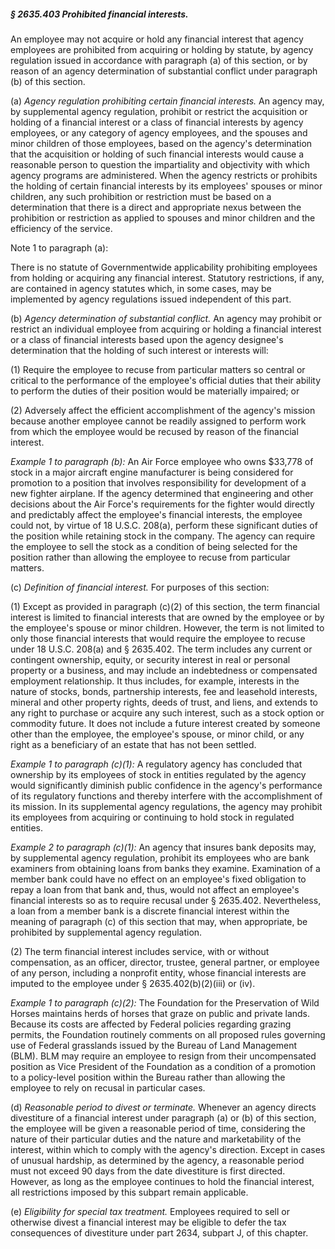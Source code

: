 ##### § 2635.403 Prohibited financial interests. #####

An employee may not acquire or hold any financial interest that agency employees are prohibited from acquiring or holding by statute, by agency regulation issued in accordance with paragraph (a) of this section, or by reason of an agency determination of substantial conflict under paragraph (b) of this section.

(a) *Agency regulation prohibiting certain financial interests.* An agency may, by supplemental agency regulation, prohibit or restrict the acquisition or holding of a financial interest or a class of financial interests by agency employees, or any category of agency employees, and the spouses and minor children of those employees, based on the agency's determination that the acquisition or holding of such financial interests would cause a reasonable person to question the impartiality and objectivity with which agency programs are administered. When the agency restricts or prohibits the holding of certain financial interests by its employees' spouses or minor children, any such prohibition or restriction must be based on a determination that there is a direct and appropriate nexus between the prohibition or restriction as applied to spouses and minor children and the efficiency of the service.

Note 1 to paragraph (a):

There is no statute of Governmentwide applicability prohibiting employees from holding or acquiring any financial interest. Statutory restrictions, if any, are contained in agency statutes which, in some cases, may be implemented by agency regulations issued independent of this part.

(b) *Agency determination of substantial conflict.* An agency may prohibit or restrict an individual employee from acquiring or holding a financial interest or a class of financial interests based upon the agency designee's determination that the holding of such interest or interests will:

(1) Require the employee to recuse from particular matters so central or critical to the performance of the employee's official duties that their ability to perform the duties of their position would be materially impaired; or

(2) Adversely affect the efficient accomplishment of the agency's mission because another employee cannot be readily assigned to perform work from which the employee would be recused by reason of the financial interest.

*Example 1 to paragraph (b):* An Air Force employee who owns $33,778 of stock in a major aircraft engine manufacturer is being considered for promotion to a position that involves responsibility for development of a new fighter airplane. If the agency determined that engineering and other decisions about the Air Force's requirements for the fighter would directly and predictably affect the employee's financial interests, the employee could not, by virtue of 18 U.S.C. 208(a), perform these significant duties of the position while retaining stock in the company. The agency can require the employee to sell the stock as a condition of being selected for the position rather than allowing the employee to recuse from particular matters.

(c) *Definition of financial interest.* For purposes of this section:

(1) Except as provided in paragraph (c)(2) of this section, the term financial interest is limited to financial interests that are owned by the employee or by the employee's spouse or minor children. However, the term is not limited to only those financial interests that would require the employee to recuse under 18 U.S.C. 208(a) and § 2635.402. The term includes any current or contingent ownership, equity, or security interest in real or personal property or a business, and may include an indebtedness or compensated employment relationship. It thus includes, for example, interests in the nature of stocks, bonds, partnership interests, fee and leasehold interests, mineral and other property rights, deeds of trust, and liens, and extends to any right to purchase or acquire any such interest, such as a stock option or commodity future. It does not include a future interest created by someone other than the employee, the employee's spouse, or minor child, or any right as a beneficiary of an estate that has not been settled.

*Example 1 to paragraph (c)(1):* A regulatory agency has concluded that ownership by its employees of stock in entities regulated by the agency would significantly diminish public confidence in the agency's performance of its regulatory functions and thereby interfere with the accomplishment of its mission. In its supplemental agency regulations, the agency may prohibit its employees from acquiring or continuing to hold stock in regulated entities.

*Example 2 to paragraph (c)(1):* An agency that insures bank deposits may, by supplemental agency regulation, prohibit its employees who are bank examiners from obtaining loans from banks they examine. Examination of a member bank could have no effect on an employee's fixed obligation to repay a loan from that bank and, thus, would not affect an employee's financial interests so as to require recusal under § 2635.402. Nevertheless, a loan from a member bank is a discrete financial interest within the meaning of paragraph (c) of this section that may, when appropriate, be prohibited by supplemental agency regulation.

(2) The term financial interest includes service, with or without compensation, as an officer, director, trustee, general partner, or employee of any person, including a nonprofit entity, whose financial interests are imputed to the employee under § 2635.402(b)(2)(iii) or (iv).

*Example 1 to paragraph (c)(2):* The Foundation for the Preservation of Wild Horses maintains herds of horses that graze on public and private lands. Because its costs are affected by Federal policies regarding grazing permits, the Foundation routinely comments on all proposed rules governing use of Federal grasslands issued by the Bureau of Land Management (BLM). BLM may require an employee to resign from their uncompensated position as Vice President of the Foundation as a condition of a promotion to a policy-level position within the Bureau rather than allowing the employee to rely on recusal in particular cases.

(d) *Reasonable period to divest or terminate.* Whenever an agency directs divestiture of a financial interest under paragraph (a) or (b) of this section, the employee will be given a reasonable period of time, considering the nature of their particular duties and the nature and marketability of the interest, within which to comply with the agency's direction. Except in cases of unusual hardship, as determined by the agency, a reasonable period must not exceed 90 days from the date divestiture is first directed. However, as long as the employee continues to hold the financial interest, all restrictions imposed by this subpart remain applicable.

(e) *Eligibility for special tax treatment.* Employees required to sell or otherwise divest a financial interest may be eligible to defer the tax consequences of divestiture under part 2634, subpart J, of this chapter.